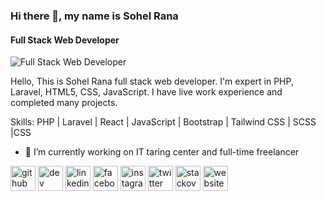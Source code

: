### Hi there 👋, my name is Sohel Rana
#### Full Stack Web Developer
![Full Stack Web Developer](https://pbs.twimg.com/profile_banners/1445779932760604676/1637509566/1000x200)

Hello, This is Sohel Rana full stack web developer. I'm expert in PHP, Laravel, HTML5, CSS, JavaScript. I have live work experience and completed many projects.

Skills: PHP | Laravel | React | JavaScript | Bootstrap | Tailwind CSS | SCSS |CSS

- 🔭 I’m currently working on IT taring center and full-time freelancer  

[<img src='https://cdn.jsdelivr.net/npm/simple-icons@3.0.1/icons/github.svg' alt='github' height='40'>](https://github.com/https://github.com/devsohelrana)  [<img src='https://cdn.jsdelivr.net/npm/simple-icons@3.0.1/icons/dev-dot-to.svg' alt='dev' height='40'>](https://dev.to/devsohelrana)  [<img src='https://cdn.jsdelivr.net/npm/simple-icons@3.0.1/icons/linkedin.svg' alt='linkedin' height='40'>](https://www.linkedin.com/in/dev-sohel-rana/)  [<img src='https://cdn.jsdelivr.net/npm/simple-icons@3.0.1/icons/facebook.svg' alt='facebook' height='40'>](https://www.facebook.com/devsohelrana)  [<img src='https://cdn.jsdelivr.net/npm/simple-icons@3.0.1/icons/instagram.svg' alt='instagram' height='40'>](https://www.instagram.com/devsohelrana/)  [<img src='https://cdn.jsdelivr.net/npm/simple-icons@3.0.1/icons/twitter.svg' alt='twitter' height='40'>](https://twitter.com/devsohelrana)  [<img src='https://cdn.jsdelivr.net/npm/simple-icons@3.0.1/icons/stackoverflow.svg' alt='stackoverflow' height='40'>](https://stackoverflow.com/users/sohel-rana)  [<img src='https://cdn.jsdelivr.net/npm/simple-icons@3.0.1/icons/icloud.svg' alt='website' height='40'>](https://sr.kaziitzone.com/)  

